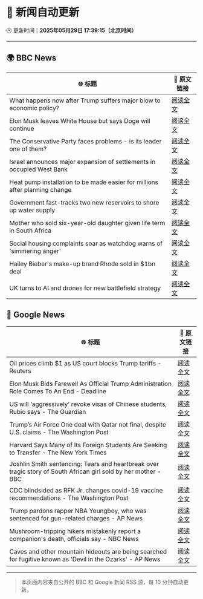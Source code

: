 # 🧠 新闻自动更新

🕒 更新时间：**2025年05月29日 17:39:15（北京时间）**

---

## 🌍 BBC News

| 🌐 标题 | 🔗 原文链接 |
|--------|-------------|
| What happens now after Trump suffers major blow to economic policy? | [阅读全文](https://www.bbc.com/news/articles/c8xgdj9kyero) |
| Elon Musk leaves White House but says Doge will continue | [阅读全文](https://www.bbc.com/news/articles/cz9y4exj822o) |
| The Conservative Party faces problems - is its leader one of them? | [阅读全文](https://www.bbc.com/news/articles/cx2endrywk4o) |
| Israel announces major expansion of settlements in occupied West Bank | [阅读全文](https://www.bbc.com/news/articles/c1j5954edlno) |
| Heat pump installation to be made easier for millions after planning change | [阅读全文](https://www.bbc.com/news/articles/c3e5plqke3no) |
| Government fast-tracks two new reservoirs to shore up water supply | [阅读全文](https://www.bbc.com/news/articles/cy8dv6l2jlzo) |
| Mother who sold six-year-old daughter given life term in South Africa | [阅读全文](https://www.bbc.com/news/articles/cj93yvr3n1xo) |
| Social housing complaints soar as watchdog warns of 'simmering anger' | [阅读全文](https://www.bbc.com/news/articles/cvg5q583glqo) |
| Hailey Bieber's make-up brand Rhode sold in $1bn deal | [阅读全文](https://www.bbc.com/news/articles/cp92kz02zmro) |
| UK turns to AI and drones for new battlefield strategy | [阅读全文](https://www.bbc.com/news/articles/ce82qdlel01o) |

## 📰 Google News

| 🌐 标题 | 🔗 原文链接 |
|--------|-------------|
| Oil prices climb $1 as US court blocks Trump tariffs - Reuters | [阅读全文](https://news.google.com/rss/articles/CBMinwFBVV95cUxPT1RFRWJsYmFzZWdTWjJJUlVjaXJuanRDT0ltSDh1aW1Wd3gzVThGaEpfRnpEdjVzX1BhTjZ3bjllOTJFVVpXN2dURDlzVEtfWGU0Z3VwRDAxOVg2b1N3aFJjclUxU2VLNllOTEVER2V5akJ4Qkw1ODlRV3lMLVViZFFTS3c4bVRFTUJzTHBDMWZ3dHdzWDA4b3BPR2hDQmM?oc=5) |
| Elon Musk Bids Farewell As Official Trump Administration Role Comes To An End - Deadline | [阅读全文](https://news.google.com/rss/articles/CBMihAFBVV95cUxPNmV0TEF6eEFNV0J3cGsycXlrNWNhb0RkSG1pd0QybnBMOEFLZE5Dc0RyRmk4YjN0RWlPQ1VIVDZmeHhGZnZMTjBWVFFMUHRDbWp0VXU2VnFtdWdKYUJTaTY0ZnBqc2N3anlvam9pNmgzUEpzcUV3YzFYV3dlaDI0YlNBaGw?oc=5) |
| US will ‘aggressively’ revoke visas of Chinese students, Rubio says - The Guardian | [阅读全文](https://news.google.com/rss/articles/CBMihgFBVV95cUxPSjJnYTN1ZDZhdkE5cTdhcWpFb0FlTjZCRHFYeG1sOHZsZGoxcFl6TEw4UmNRQUt5ZnBfYmJCaUdnZzJib0pEU0xSVFZOeENHaEstN2N2RkNhLUhsc1VIQVVPbUhNMi02TGpqSVhRMDlzUTl3X1V6N3V6NEpGbmJzVGcteEtWQQ?oc=5) |
| Trump’s Air Force One deal with Qatar not final, despite U.S. claims - The Washington Post | [阅读全文](https://news.google.com/rss/articles/CBMijwFBVV95cUxPcG80cVBxZHAwYUtZVGlLNzJwTHA5cGZ6VUNCUUh1SVdrbl9INVY3U0Raa2VBMDRlYmk0OE9McFVkSWs5blh0cU5PRXZUMW5aMlJJc3VlUWZMeDc2TG94ZlZ5ZWp6aGhTZkdUMk1oN0hsakRCZjVFMVFFaEVpUkhkSWthMUVxZ3ZxcUg2T2NORQ?oc=5) |
| Harvard Says Many of Its Foreign Students Are Seeking to Transfer - The New York Times | [阅读全文](https://news.google.com/rss/articles/CBMiiwFBVV95cUxQX2JpUzUyWF9feC1wMWtUZFJrOFJ3eDNWT0FHcnFLYWtfb1JiQWF4ZFkzWU1FMnZtRmtBQkZzUVJxYnB4WHBhQktyRDFoRUZuRUhFeHdFRTJZcVhzUlJ2dFA1aVkwc2xBOW9LUEVILTYzdWkxLUVhV3lLd1czUjB2V2N0ckJHcWJQYXZR?oc=5) |
| Joshlin Smith sentencing: Tears and heartbreak over tragic story of South African girl sold by her mother - BBC | [阅读全文](https://news.google.com/rss/articles/CBMiWkFVX3lxTFA5akw0ZkFFd2xJemxYVkk4VWFqdnBPUjFTVG9IdXZnYVlmNHgySml2eC15anVCVzRMM0xBWm1scWYyR2ZBU3NFdDNkSDBCb1JyN0FzOERTQVdLZ9IBX0FVX3lxTE43VTVzV3J2d2dTdUhILXhNeVVLNUp6WnY5M1Jyc2cxdU9ENlFIMUJTTXM1dElJRFNyaWY5dlBjVW8zaERwWGhvM05HcHM2enZ6OFJPb1dmalpzTmZ3Zngw?oc=5) |
| CDC blindsided as RFK Jr. changes covid-19 vaccine recommendations - The Washington Post | [阅读全文](https://news.google.com/rss/articles/CBMigAFBVV95cUxQWVJibE1kNjZ4MU9oVTZhbzVlWVNKNzYtdjQ2VVF1elJmLW9HVmtNeE1YRXFJLWMwbzhtZmF2XzFSWmpwcFhHeUQzSFNUSERvSDFEdmxYOENHWkx5MG12NS1teE9IUDZCZjBRbE8xek5CVWVrVmdnd1NWenZyZUF6Xw?oc=5) |
| Trump pardons rapper NBA Youngboy, who was sentenced for gun-related charges - AP News | [阅读全文](https://news.google.com/rss/articles/CBMiowFBVV95cUxQdnEzN3BmN2dBMHhBN29HczNPSDR2OEk4SU9laWZNWjBsaExyejAydzVfQU5mX3h5U01SV2R0MHRSSG1kLWQtUi05dElHZDZ1UEZuTHdjWWxvSzFUVE44M09QZkJWdkdTcXNWT2VIMjExeERST3dRR0NzWkNwM2o2b3lHTlhGazNGUDR6LW0tYVVuTHk1U004Q25FanFDRFd4ZnNV?oc=5) |
| Mushroom-tripping hikers mistakenly report a companion's death, officials say - NBC News | [阅读全文](https://news.google.com/rss/articles/CBMiuAFBVV95cUxNRmVaSlljcWJvVzYxQlJoYlBHUlpMOXprSVZUTnZaZ3hNY2FDZzJYM1hoRDlPaXdBb3c4R2djblRUZWxwMjdOY0NuOVh4VDE2bWJBX3FkdnduQmxheFdweVhZb1ZhUndhUE0xRFJUbzM0WE1NZlJhVk5VQ0dVMGwtM0lUdXZiaGpQd0VMWTFmV2FtSWxsSEdZNjVuZFZuQVowemU5RDluSUdxalF4TmxmY2d3WFBmYTl30gFWQVVfeXFMUEw3elVhMDJvdHNPdzlpdzdKcF82Tm5RMGxEa01maGhtMXZWREZvRE4yMFB5cjNoaF8xM19fblZhOXRQVzhlMHJLOVBic1F6Y0dyVUdnT1E?oc=5) |
| Caves and other mountain hideouts are being searched for fugitive known as 'Devil in the Ozarks' - AP News | [阅读全文](https://news.google.com/rss/articles/CBMirAFBVV95cUxOdEJac1RRUE5DSUlDS0FZOGRVdG9ENm9WRDZCQzRscUlVVmZIWHM3a1pMN1dEZWhoY29uQTF5bDZ3R0dncGtpR0FneXJzdWJUVVhvd1owWDN4Uk9CY0Y4SldmYUh1NG5XdjU2UmI5N0Fyb0tUUS03a3h6U3hnZWpLRk84Ymhad0xQTjY1RVoyeFp5NGZoYlRKUUpPby1CUjhoaTVTcmhIOW5halBL?oc=5) |

---
> 本页面内容来自公开的 BBC 和 Google 新闻 RSS 源，每 10 分钟自动更新。